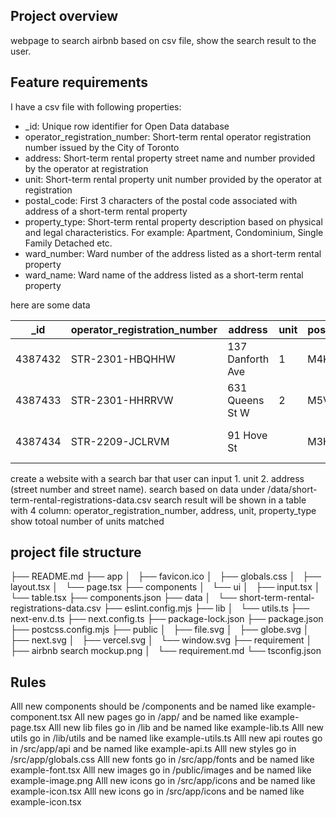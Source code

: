 

## Project overview
webpage to search airbnb based on csv file, show the search result to the user. 

## Feature requirements
I have a csv file with following properties: 
* _id: Unique row identifier for Open Data database
* operator_registration_number: Short-term rental operator registration number issued by the City of Toronto
* address: Short-term rental property street name and number provided by the operator at registration
* unit: Short-term rental property unit number provided by the operator at registration
* postal_code: First 3 characters of the postal code associated with address of a short-term rental property
* property_type: Short-term rental property description based on physical and legal characteristics. For example: Apartment, Condominium, Single Family Detached etc.
* ward_number: Ward number of the address listed as a short-term rental property
* ward_name: Ward name of the address listed as a short-term rental property

here are some data

| _id      | operator_registration_number | address          | unit | postal_code | property_type               | ward_number  | ward_name           |
|----------|------------------------------|------------------|------|--------------|----------------------------|--------------|---------------------|
| 4387432  | STR-2301-HBQHHW              | 137 Danforth Ave | 1    | M4K          | Apartment                  | 14           | Toronto-Danforth    |
| 4387433  | STR-2301-HHRRVW              | 631 Queens St W  | 2    | M5V          | Apartment                  | 10           | Spadina-Fort York   |
| 4387434  | STR-2209-JCLRVM              | 91 Hove St       |      | M3H          | Single/Semi-detached House | 6            | York Centre         |


create a website with a search bar that user can input 1. unit 2. address (street number and street name). 
search based on data under /data/short-term-rental-registrations-data.csv
search result will be shown in a table with 4 column: operator_registration_number,  address, unit, property_type
show totoal number of units matched 


## project file structure
├── README.md
├── app
│   ├── favicon.ico
│   ├── globals.css
│   ├── layout.tsx
│   └── page.tsx
├── components
│   └── ui
│       ├── input.tsx
│       └── table.tsx
├── components.json
├── data
│   └── short-term-rental-registrations-data.csv
├── eslint.config.mjs
├── lib
│   └── utils.ts
├── next-env.d.ts
├── next.config.ts
├── package-lock.json
├── package.json
├── postcss.config.mjs
├── public
│   ├── file.svg
│   ├── globe.svg
│   ├── next.svg
│   ├── vercel.svg
│   └── window.svg
├── requirement
│   ├── airbnb search mockup.png
│   └── requirement.md
└── tsconfig.json


## Rules
Alll new components should be /components and be named like example-component.tsx
All new pages go in /app/ and be named like example-page.tsx
Alll new lib files go in /lib and be named like example-lib.ts
Alll new utils go in /lib/utils and be named like example-utils.ts
Alll new api routes go in /src/app/api and be named like example-api.ts
Alll new styles go in /src/app/globals.css
Alll new fonts go in /src/app/fonts and be named like example-font.tsx
Alll new images go in /public/images and be named like example-image.png
Alll new icons go in /src/app/icons and be named like example-icon.tsx
Alll new icons go in /src/app/icons and be named like example-icon.tsx